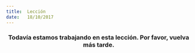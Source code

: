 ```yaml
---
title:  Lección
date:   18/10/2017
---
```


### <center>Todavía estamos trabajando en esta lección. Por favor, vuelva más tarde.</center>